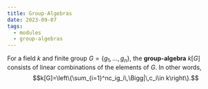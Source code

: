 ```yaml
---
title: Group-Algebras
date: 2023-09-07
tags:
  - modules
  - group-algebras
---
```

For a field $k$ and finite group $G=\{g_1,\dots,g_n\}$, the **group-algebra** $k[G]$ consists of linear combinations of the elements of $G$. In other words, $$k[G]=\left\{\sum_{i=1}^nc_ig_i\,\Bigg|\,c_i\in k\right\}.$$